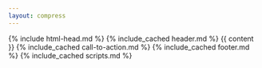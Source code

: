 ```yaml
---
layout: compress
---
```

<!DOCTYPE html>
<html lang="ja">
{% include html-head.md %}
<body class="body">
    {% include_cached header.md %}
    {{ content }}
    {% include_cached call-to-action.md %}
    {% include_cached footer.md %}
{% include_cached scripts.md %}
</body>
</html>
